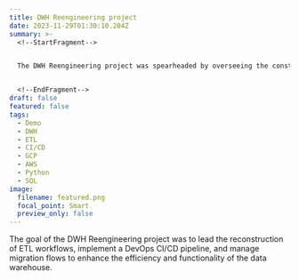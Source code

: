```yaml
---
title: DWH Reengineering project
date: 2023-11-29T01:30:10.204Z
summary: >-
  <!--StartFragment-->


  The DWH Reengineering project was spearheaded by overseeing the construction of ETL workflows and processes, designing and implementing the DevOps Continuous Integration/Continuous Deployment (CI/CD) pipeline, and overseeing migration flows. The focus was on reengineering the data warehouse (DWH) to enhance efficiency and streamline processes, with particular attention to robust ETL operations and effective DevOps practices.


  <!--EndFragment-->
draft: false
featured: false
tags:
  - Demo
  - DWH
  - ETL
  - CI/CD
  - GCP
  - AWS
  - Python
  - SQL
image:
  filename: featured.png
  focal_point: Smart
  preview_only: false
---
```

<!--StartFragment-->

The goal of the DWH Reengineering project was to lead the reconstruction of ETL workflows, implement a DevOps CI/CD pipeline, and manage migration flows to enhance the efficiency and functionality of the data warehouse.

<!--EndFragment-->
